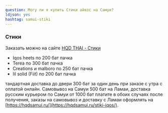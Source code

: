 ```yaml
---
question: Могу ли я купить Cтики айкос на Самуи?
ldjson: yes 
hashtag: samui-stiki
---
```


###  Стики 

Заказать можно на сайте [HQD THAI - Стики](https://hqdsamui.ru/stiki-iqos/)

* Iqos heets по 200 бат пачка
* Terea по 300 бат пачка
* Creations и malboro по 250 бат пачка
* lil solid (Fiit) по 200 бат пачка 

тандартная доставка до двери 300 бат за один день при заказе с утра с оплатой онлайн. Самовывоз на Самуи 500 бат на Ламаи, доставка русским курьером по Самуи от 1000 бат платите в обоих случаях после получения, заказы на самовывоз и доставку с Ламаи оформлять на [https://hqdsamui.ru/](https://hqdsamui.ru/stiki-iqos/).

